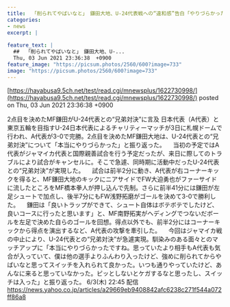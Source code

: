 ```yaml
---
title:  「削られてやばいなと」　鎌田大地、U-24代表戦への“違和感”告白「やりづらかった」  
categories:
- news
excerpt: |
  
feature_text: |
  ##  「削られてやばいなと」　鎌田大地、U-...
  Thu, 03 Jun 2021 23:36:38  +0900
feature_image: "https://picsum.photos/2560/600?image=733"
image: "https://picsum.photos/2560/600?image=733"
---
```


[https://hayabusa9.5ch.net/test/read.cgi/mnewsplus/1622730998/](https://hayabusa9.5ch.net/test/read.cgi/mnewsplus/1622730998/)
posted on Thu, 03 Jun 2021 23:36:38  +0900

<!--more-->

2点目を決めたMF鎌田がU-24代表との“兄弟対決”に言及 日本代表（A代表）と東京五輪を目指すU-24日本代表によるチャリティーマッチが3日に札幌ドームで行われ、A代表が3-0で完勝。2点目を決めたMF鎌田大地は、U-24代表との“兄弟対決”について「本当にやりづらかった」と振り返った。 　当初の予定ではA代表がジャマイカ代表と国際親善試合を行う予定だったが、来日に際してのトラブルにより試合がキャンセルに。そこで急遽、同時期に活動中だったU-24代表との“兄弟対決”が実現した。 　試合は前半2分に動き、A代表が右コーナーキックを得ると、MF鎌田大地のキックにニアサイドでFW大迫勇也がファーサイドに流したところをMF橋本拳人が押し込んで先制。さらに前半41分には鎌田が左足シュートで加点し、後半7分にもFW浅野拓磨がゴールを決めて3-0で勝利した。 　鎌田は「良いトラップができて、シュート自体はボテボテでしたけど、良いコースに行ったと思います」と、MF南野拓実がヘディングでつないだボールを左足で決めた自らのゴールを回想。得点以外でも、前半2分にはコーナーキックから得点を演出するなど、A代表の攻撃を牽引した。 　今回はジャマイカ戦の中止により、U-24代表との“兄弟対決”が急遽実現。馴染みのある面々とのマッチアップに「本当にやりづらかったですね。思っていたより相手もA代表も気合が入っていて、僕は他の選手よりふんわり入ったけど、強めに削られてからやばいなと思ってスイッチを入れられて良かった。いつも通りやっていたけど、あんなに来ると思っていなかった。ピッとしないとケガするなと思ったし、スイッチは入った」と振り返った。 6/3(木) 22:45 配信 https://news.yahoo.co.jp/articles/a29669eb9408842afc6238c271f544a072ff86a8

